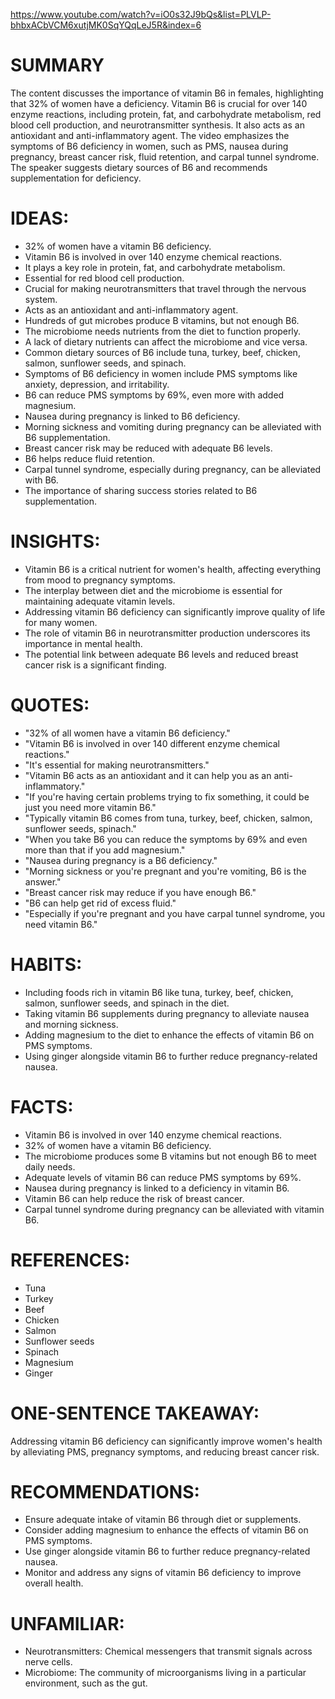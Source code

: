 https://www.youtube.com/watch?v=iO0s32J9bQs&list=PLVLP-bhbxACbVCM6xutjMK0SqYQqLeJ5R&index=6
# SUMMARY
The content discusses the importance of vitamin B6 in females, highlighting that 32% of women have a deficiency. Vitamin B6 is crucial for over 140 enzyme reactions, including protein, fat, and carbohydrate metabolism, red blood cell production, and neurotransmitter synthesis. It also acts as an antioxidant and anti-inflammatory agent. The video emphasizes the symptoms of B6 deficiency in women, such as PMS, nausea during pregnancy, breast cancer risk, fluid retention, and carpal tunnel syndrome. The speaker suggests dietary sources of B6 and recommends supplementation for deficiency.

# IDEAS:
- 32% of women have a vitamin B6 deficiency.
- Vitamin B6 is involved in over 140 enzyme chemical reactions.
- It plays a key role in protein, fat, and carbohydrate metabolism.
- Essential for red blood cell production.
- Crucial for making neurotransmitters that travel through the nervous system.
- Acts as an antioxidant and anti-inflammatory agent.
- Hundreds of gut microbes produce B vitamins, but not enough B6.
- The microbiome needs nutrients from the diet to function properly.
- A lack of dietary nutrients can affect the microbiome and vice versa.
- Common dietary sources of B6 include tuna, turkey, beef, chicken, salmon, sunflower seeds, and spinach.
- Symptoms of B6 deficiency in women include PMS symptoms like anxiety, depression, and irritability.
- B6 can reduce PMS symptoms by 69%, even more with added magnesium.
- Nausea during pregnancy is linked to B6 deficiency.
- Morning sickness and vomiting during pregnancy can be alleviated with B6 supplementation.
- Breast cancer risk may be reduced with adequate B6 levels.
- B6 helps reduce fluid retention.
- Carpal tunnel syndrome, especially during pregnancy, can be alleviated with B6.
- The importance of sharing success stories related to B6 supplementation.

# INSIGHTS:
- Vitamin B6 is a critical nutrient for women's health, affecting everything from mood to pregnancy symptoms.
- The interplay between diet and the microbiome is essential for maintaining adequate vitamin levels.
- Addressing vitamin B6 deficiency can significantly improve quality of life for many women.
- The role of vitamin B6 in neurotransmitter production underscores its importance in mental health.
- The potential link between adequate B6 levels and reduced breast cancer risk is a significant finding.

# QUOTES:
- "32% of all women have a vitamin B6 deficiency."
- "Vitamin B6 is involved in over 140 different enzyme chemical reactions."
- "It's essential for making neurotransmitters."
- "Vitamin B6 acts as an antioxidant and it can help you as an anti-inflammatory."
- "If you're having certain problems trying to fix something, it could be just you need more vitamin B6."
- "Typically vitamin B6 comes from tuna, turkey, beef, chicken, salmon, sunflower seeds, spinach."
- "When you take B6 you can reduce the symptoms by 69% and even more than that if you add magnesium."
- "Nausea during pregnancy is a B6 deficiency."
- "Morning sickness or you're pregnant and you're vomiting, B6 is the answer."
- "Breast cancer risk may reduce if you have enough B6."
- "B6 can help get rid of excess fluid."
- "Especially if you're pregnant and you have carpal tunnel syndrome, you need vitamin B6."

# HABITS:
- Including foods rich in vitamin B6 like tuna, turkey, beef, chicken, salmon, sunflower seeds, and spinach in the diet.
- Taking vitamin B6 supplements during pregnancy to alleviate nausea and morning sickness.
- Adding magnesium to the diet to enhance the effects of vitamin B6 on PMS symptoms.
- Using ginger alongside vitamin B6 to further reduce pregnancy-related nausea.

# FACTS:
- Vitamin B6 is involved in over 140 enzyme chemical reactions.
- 32% of women have a vitamin B6 deficiency.
- The microbiome produces some B vitamins but not enough B6 to meet daily needs.
- Adequate levels of vitamin B6 can reduce PMS symptoms by 69%.
- Nausea during pregnancy is linked to a deficiency in vitamin B6.
- Vitamin B6 can help reduce the risk of breast cancer.
- Carpal tunnel syndrome during pregnancy can be alleviated with vitamin B6.

# REFERENCES:
- Tuna
- Turkey
- Beef
- Chicken
- Salmon
- Sunflower seeds
- Spinach
- Magnesium
- Ginger

# ONE-SENTENCE TAKEAWAY:
Addressing vitamin B6 deficiency can significantly improve women's health by alleviating PMS, pregnancy symptoms, and reducing breast cancer risk.

# RECOMMENDATIONS:
- Ensure adequate intake of vitamin B6 through diet or supplements.
- Consider adding magnesium to enhance the effects of vitamin B6 on PMS symptoms.
- Use ginger alongside vitamin B6 to further reduce pregnancy-related nausea.
- Monitor and address any signs of vitamin B6 deficiency to improve overall health.

# UNFAMILIAR:
- Neurotransmitters: Chemical messengers that transmit signals across nerve cells.
- Microbiome: The community of microorganisms living in a particular environment, such as the gut.

